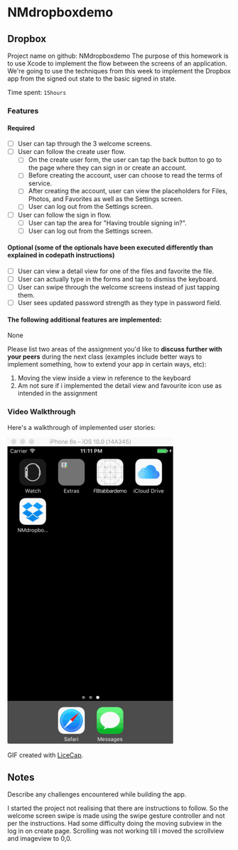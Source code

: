 # NMdropboxdemo

## Dropbox

Project name on github: NMdropboxdemo
The purpose of this homework is to use Xcode to implement the flow between the screens of an application. We're going to use the techniques from this week to implement the Dropbox app from the signed out state to the basic signed in state.

Time spent: `15hours`

### Features

#### Required

- [ ] User can tap through the 3 welcome screens.
- [ ] User can follow the create user flow.
  - [ ] On the create user form, the user can tap the back button to go to the page where they can sign in or create an account.
  - [ ] Before creating the account, user can choose to read the terms of service.
  - [ ] After creating the account, user can view the placeholders for Files, Photos, and Favorites as well as the Settings screen.
  - [ ] User can log out from the Settings screen.
- [ ] User can follow the sign in flow.
  - [ ] User can tap the area for "Having trouble signing in?".
  - [ ] User can log out from the Settings screen.

#### Optional (some of the optionals have been executed differently than explained in codepath instructions)

- [ ] User can view a detail view for one of the files and favorite the file.
- [ ] User can actually type in the forms and tap to dismiss the keyboard.
- [ ] User can swipe through the welcome screens instead of just tapping them.
- [ ] User sees updated password strength as they type in password field.

#### The following **additional** features are implemented:

None

Please list two areas of the assignment you'd like to **discuss further with your peers** during the next class (examples include better ways to implement something, how to extend your app in certain ways, etc):

1. Moving the view inside a view in reference to the keyboard
2. Am not sure if i implemented the detail view and favourite icon use as intended in the assignment

### Video Walkthrough 

Here's a walkthrough of implemented user stories:

![NMDropboxdemo gif](NMDropboxdemo.gif)

GIF created with [LiceCap](http://www.cockos.com/licecap/).

## Notes

Describe any challenges encountered while building the app.

I started the project not realising that there are instructions to follow. So the welcome screen swipe is made using the swipe gesture controller and not per the instructions. Had some difficulty doing the moving subview in the log in on create page. Scrolling was not working till i moved the scrollview and imageview to 0,0.
